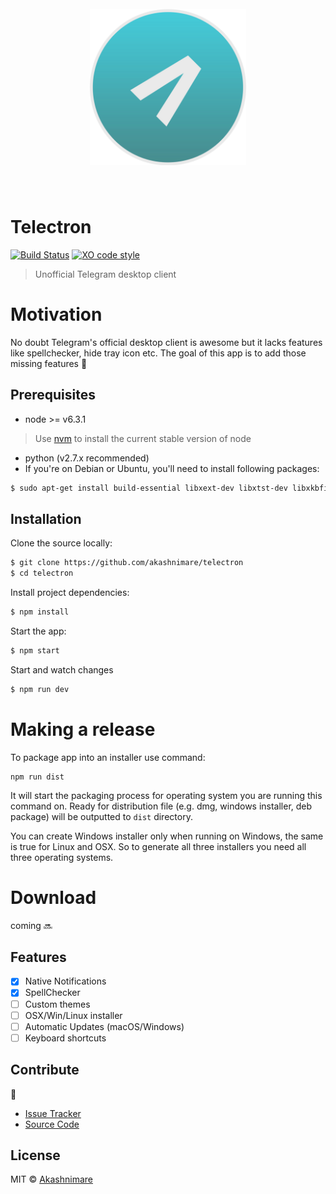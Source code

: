 <h1 align="center">
  <br>
  <img src="build/telectron.png" width="250">
  <br>
</h1>
<br>

# Telectron
[![Build Status](https://travis-ci.org/akashnimare/telectron.svg?branch=master)](https://travis-ci.org/akashnimare/telectron)
[![XO code style](https://img.shields.io/badge/code_style-XO-5ed9c7.svg)](https://github.com/sindresorhus/xo)

> Unofficial Telegram desktop client

# Motivation
No doubt Telegram's official desktop client is awesome but it lacks features like spellchecker, hide tray icon etc. The goal of this app is to add those missing features :rocket:

## Prerequisites
* node >= v6.3.1
> Use [nvm](https://github.com/creationix/nvm) to install the current stable version of node


* python (v2.7.x recommended)
* If you're on Debian or Ubuntu, you'll need to install following packages:
```sh
$ sudo apt-get install build-essential libxext-dev libxtst-dev libxkbfile-dev
```


## Installation

Clone the source locally:

```sh
$ git clone https://github.com/akashnimare/telectron
$ cd telectron
```

Install project dependencies:

```sh
$ npm install
```

Start the app:

```sh
$ npm start
```

Start and watch changes  

```sh
$ npm run dev
```

# Making a release

To package app into an installer use command:
```
npm run dist
```
It will start the packaging process for operating system you are running this command on. Ready for distribution file (e.g. dmg, windows installer, deb package) will be outputted to `dist` directory.

You can create Windows installer only when running on Windows, the same is true for Linux and OSX. So to generate all three installers you need all three operating systems.

# Download
coming :soon:

## Features

- [x] Native Notifications
- [x] SpellChecker
- [ ]  Custom themes
- [ ]  OSX/Win/Linux installer
- [ ]  Automatic Updates (macOS/Windows)
- [ ]  Keyboard shortcuts

## Contribute
:raising_hand:

* [Issue Tracker](https://github.com/akashnimare/telectron/issues)
* [Source Code](https://github.com/akashnimare/telectron/)

## License

MIT © [Akashnimare](http://akashnimare.in)
